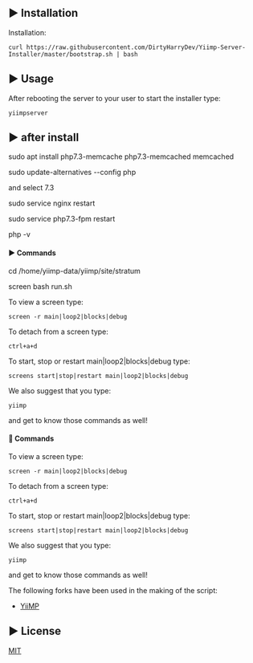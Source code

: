 

## ▶️ Installation

Installation:



```
curl https://raw.githubusercontent.com/DirtyHarryDev/Yiimp-Server-Installer/master/bootstrap.sh | bash
```


## ▶️ Usage



After rebooting the server to your user to start the installer type:
```
yiimpserver
```

## ▶️ after install

sudo apt install php7.3-memcache php7.3-memcached memcached

sudo update-alternatives --config php

and select 7.3

sudo service nginx restart

sudo service php7.3-fpm restart

php -v


#### ▶️ Commands

cd /home/yiimp-data/yiimp/site/stratum

screen bash run.sh


To view a screen type:
```
screen -r main|loop2|blocks|debug
```
To detach from a screen type:
```
ctrl+a+d
```
To start, stop or restart main|loop2|blocks|debug type:
```
screens start|stop|restart main|loop2|blocks|debug
```
We also suggest that you type:
```
yiimp
```
and get to know those commands as well!



#### 🔗 Commands

To view a screen type:
```
screen -r main|loop2|blocks|debug
```
To detach from a screen type:
```
ctrl+a+d
```
To start, stop or restart main|loop2|blocks|debug type:
```
screens start|stop|restart main|loop2|blocks|debug
```
We also suggest that you type:
```
yiimp
```
and get to know those commands as well!


The following forks have been used in the making of the script:

* [YiiMP](https://github.com/tpruvot/yiimp)


## ▶️ License

[MIT](http://webpro.mit-license.org/)
